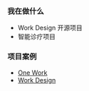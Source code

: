 ### 我在做什么
* Work Design 开源项目
* 智能诊疗项目

### 项目案例
* [One Work](https://one.work)
* [Work Design](https://work.design)

